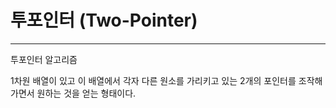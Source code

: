 # 투포인터 (Two-Pointer)

---



투포인터 알고리즘 

1차원 배열이 있고 이 배열에서 각자 다른 원소를 가리키고 있는 2개의 포인터를 조작해가면서 원하는 것을 얻는 형태이다. 